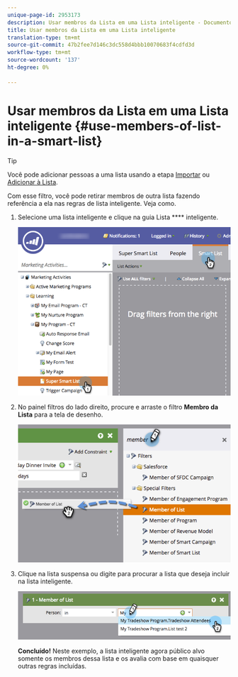 ```yaml
---
unique-page-id: 2953173
description: Usar membros da Lista em uma Lista inteligente - Documentos do Marketing - Documentação do produto
title: Usar membros da Lista em uma Lista inteligente
translation-type: tm+mt
source-git-commit: 47b2fee7d146c3dc558d4bbb10070683f4cdfd3d
workflow-type: tm+mt
source-wordcount: '137'
ht-degree: 0%

---
```



# Usar membros da Lista em uma Lista inteligente {#use-members-of-list-in-a-smart-list}

>[!TIP]
>
>Você pode adicionar pessoas a uma lista usando a etapa [Importar](../../../../getting-started/quick-wins/import-a-list-of-people.md) ou [Adicionar à Lista](../../../../product-docs/core-marketo-concepts/smart-campaigns/flow-actions/add-to-list.md).

Com esse filtro, você pode retirar membros de outra lista fazendo referência a ela nas regras de lista inteligente. Veja como.

1. Selecione uma lista inteligente e clique na guia Lista **** inteligente.

   ![](assets/smartlist-sltab.png)

1. No painel filtros do lado direito, procure e arraste o filtro **Membro da Lista** para a tela de desenho.

   ![](assets/use-members-of-list-in-a-smart-list-2nd.png)

1. Clique na lista suspensa ou digite para procurar a lista que deseja incluir na lista inteligente.

   ![](assets/memberoflist.png)

   **Concluído!** Neste exemplo, a lista inteligente agora público alvo somente os membros dessa lista e os avalia com base em quaisquer outras regras incluídas.

